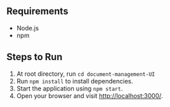 ## Requirements

- Node.js
- npm

## Steps to Run

1. At root directory, run `cd document-management-UI`
2. Run `npm install` to install dependencies.
3. Start the application using `npm start`.
4. Open your browser and visit [http://localhost:3000/](http://localhost:3000/).
